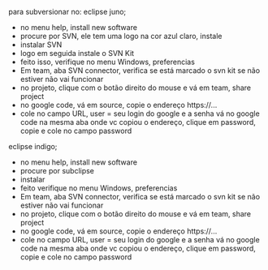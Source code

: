 para subversionar no:
eclipse juno;
- no menu help, install new software
- procure por SVN, ele tem uma logo na cor azul claro, instale
- instalar SVN
- logo em seguida instale o SVN Kit
- feito isso, verifique no menu Windows, preferencias
- Em team, aba SVN connector, verifica se está marcado o svn kit se não estiver não vai funcionar
- no projeto, clique com o botão direito do mouse e vá em team, share project
- no google code, vá em source, copie o endereço https://...
- cole no campo URL, user = seu login do google e a senha vá no google code na mesma aba onde vc copiou o endereço, clique em password, copie e cole no campo password




eclipse indigo;
- no menu help, install new software
- procure por subclipse
- instalar
- feito verifique no menu Windows, preferencias
- Em team, aba SVN connector, verifica se está marcado o svn kit se não estiver não vai funcionar
- no projeto, clique com o botão direito do mouse e vá em team, share project
- no google code, vá em source, copie o endereço https://...
- cole no campo URL, user = seu login do google e a senha vá no google code na mesma aba onde vc copiou o endereço, clique em password, copie e cole no campo password